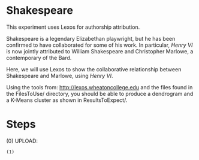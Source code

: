 Shakespeare
=====================================================================

This experiment uses Lexos for authorship attribution.

Shakespeare is a legendary Elizabethan playwright, but he has been confirmed
to have collaborated for some of his work. In particular, _Henry VI_ is now
jointly attributed to William Shakespeare and Christopher Marlowe, a contemporary
of the Bard.

Here, we will use Lexos to show the collaborative relationship between
Shakespeare and Marlowe, using _Henry VI_.

Using the tools from:   http://lexos.wheatoncollege.edu
and the files found in the FilesToUse/ directory, you should be able to
produce a dendrogram and a K-Means cluster as shown in ResultsToExpect/.

Steps
=====================================================================

(0) UPLOAD:

    (1)
